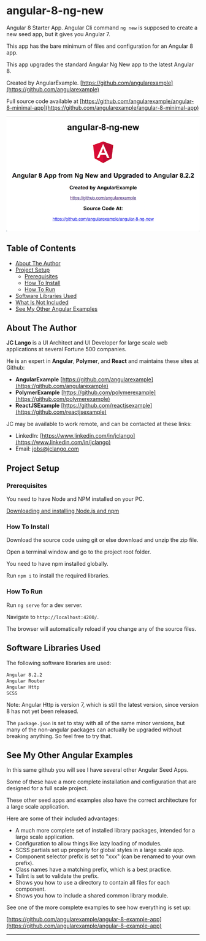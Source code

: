 # angular-8-ng-new

Angular 8 Starter App. Angular Cli command ```ng new``` is supposed to create a new seed app, but it gives you Angular 7.

This app has the bare minimum of files and configuration for an Angular 8 app.

This app upgrades the standard Angular Ng New app to the latest Angular 8.

Created by AngularExample. [https://github.com/angularexample](https://github.com/angularexample)

Full source code available at [https://github.com/angularexample/angular-8-minimal-app](https://github.com/angularexample/angular-8-minimal-app)

![angular-8-ng-new-screen-shot](https://github.com/angularexample/angular-8-ng-new/blob/master/src/assets/images/angular-8-ng-new-screen-shot.png)

## Table of Contents
- [About The Author](#about-the-author)
- [Project Setup](#project-setup)
  * [Prerequisites](#prerequisites)
  * [How To Install](#how-to-install)
  * [How To Run](#how-to-run)
- [Software Libraries Used](#software-libraries-used)
- [What Is Not Included](#what-is-not-included)
- [See My Other Angular Examples](#see-my-other-angular-examples)

## About The Author

**JC Lango** is a UI Architect and UI Developer for large scale web applications at several Fortune 500 companies.

He is an expert in **Angular**, **Polymer**, and **React** and maintains these sites at Github:

* **AngularExample** [https://github.com/angularexample](https://github.com/angularexample)
* **PolymerExample** [https://github.com/polymerexample](https://github.com/polymerexample)
* **ReactJSExample** [https://github.com/reactjsexample](https://github.com/reactjsexample)

JC may be available to work remote, and can be contacted at these links:
 
* LinkedIn: [https://www.linkedin.com/in/jclango](https://www.linkedin.com/in/jclango)
* Email: [jobs@jclango.com](mailto:jobs@jclango.com)

## Project Setup

### Prerequisites

You need to have Node and NPM installed on your PC.

[Downloading and installing Node.js and npm](https://docs.npmjs.com/downloading-and-installing-node-js-and-npm)

### How To Install

Download the source code using git or else download and unzip the zip file.

Open a terminal window and go to the project root folder.

You need to have npm installed globally.

Run `npm i` to install the required libraries.

### How To Run

Run `ng serve` for a dev server.

Navigate to `http://localhost:4200/`.

The browser will automatically reload if you change any of the source files.

## Software Libraries Used

The following software libraries are used:
```text
Angular 8.2.2
Angular Router
Angular Http
SCSS
```

Note: Angular Http is version 7, which is still the latest version, since version 8 has not yet been released.

The ```package.json``` is set to stay with all of the same minor versions, but many of the non-angular packages can actually be upgraded without breaking anything.
So feel free to try that.

## See My Other Angular Examples

In this same github you will see I have several other Angular Seed Apps.

Some of these have a more complete installation and configuration that are designed for a full scale project.


These other seed apps and examples also have the correct architecture for a large scale application.

Here are some of their included advantages:

* A much more complete set of installed library packages, intended for a large scale application.
* Configuration to allow things like lazy loading of modules.
* SCSS partials set up properly for global styles in a large scale app.
* Component selector prefix is set to "xxx" (can be renamed to your own prefix).
* Class names have a matching prefix, which is a best practice. 
* Tslint is set to validate the prefix.
* Shows you how to use a directory to contain all files for each component.
* Shows you how to include a shared common library module.

See one of the more complete examples to see how everything is set up:

[https://github.com/angularexample/angular-8-example-app](https://github.com/angularexample/angular-8-example-app)

---
